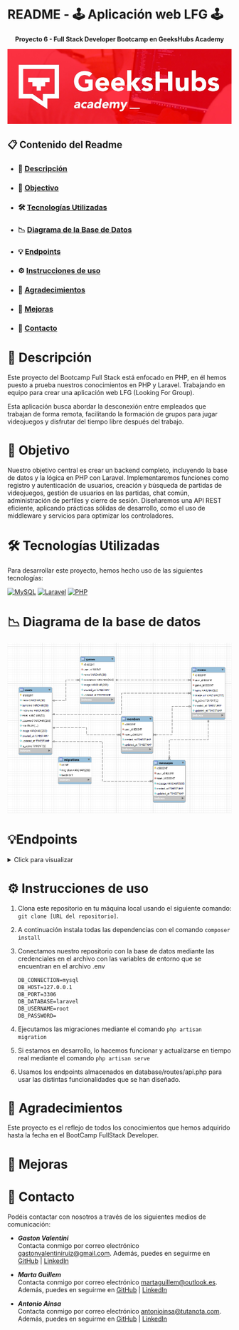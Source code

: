# README - 🕹️ Aplicación web LFG 🕹️
__<p align="center">Proyecto 6 - Full Stack Developer Bootcamp en GeeksHubs Academy </p>__

<p>
   <div align="center">
      <img src="./database/image/cabecera.jpg">
   </div>    
</p>


## 📋 Contenido del Readme

- ### 🚀 [Descripción](#descripcion)
- ### 🎯 [Objectivo](#objectivo)
- ### 🛠️ [Tecnologías Utilizadas](#tecnologías-utilizadas)
- ### 📉 [Diagrama de la Base de Datos](#diagrama-de-la-base-de-datos)
- ### 💡 [Endpoints](#endpoints)
- ### ⚙️ [Instrucciones de uso](#instrucciones-de-uso)
- ### 👏 [Agradecimientos](#agradecimientos)
- ### 🌟 [Mejoras](#mejoras)
- ### 📧 [Contacto](#contacto)


# 🚀 Descripción

Este proyecto del Bootcamp Full Stack está enfocado en PHP, en él hemos puesto a prueba nuestros conocimientos en PHP y Laravel. Trabajando en equipo para crear una aplicación web LFG (Looking For Group).

Esta aplicación busca abordar la desconexión entre empleados que trabajan de forma remota, facilitando la formación de grupos para jugar videojuegos y disfrutar del tiempo libre después del trabajo.

# 🎯 Objetivo

Nuestro objetivo central es crear un backend completo, incluyendo la base de datos y la lógica en PHP con Laravel. Implementaremos funciones como registro y autenticación de usuarios, creación y búsqueda de partidas de videojuegos, gestión de usuarios en las partidas, chat común, administración de perfiles y cierre de sesión. Diseñaremos una API REST eficiente, aplicando prácticas sólidas de desarrollo, como el uso de middleware y servicios para optimizar los controladores. 


# 🛠️ Tecnologías Utilizadas

Para desarrollar este proyecto, hemos hecho uso de las siguientes tecnologías:

[![MySQL](https://img.shields.io/badge/MySQL-4479A1?style=for-the-badge&logo=mysql&logoColor=white&labelColor=101010)]()  [![Laravel](https://img.shields.io/badge/Laravel-FF2D20?style=for-the-badge&logo=laravel&logoColor=white&labelColor=101010)]()   [![PHP](https://img.shields.io/badge/PHP-777BB4?style=for-the-badge&logo=php&logoColor=white&labelColor=101010)]()


</details>


# 📉 Diagrama de la base de datos

<p>
   <div align="center">
      <img src="./database/image/data_base.png" style="max-width: 100%">
   </div>    
</p>



# 💡Endpoints
<details>
<summary>Click para visualizar</summary>
<br>


  - USUARIOS

    - 1- Crear un usuario, registrarnos.
               Descripción: Crear un nuevo usuario, recuperando la información de los campos requeridos a través del body. Y, se genera un registro en la base de datos de un nuevo usuario con el rol de "user".

            POST http://127.0.0.1:8000/api/register
        body:
        ``` js
            {
               "name": "Zaira",
               "surname": "Guillem Perez",
               "nickname":"maguol",
               "email": "zaira@zaira.com",
               "password": " 123456"
            }
        ```
    - 2- Login.
            - Descripción: Al acceder, nos devuelve un token a través del body que utilizaremos más tarde en las rutas habilitadas para los usuarios.

            POST http://127.0.0.1:8000/api/login 
        body:
        ``` js
            {
                "email": "zaira@zaira.com",
                "password": "123456"
            }
        ```
    - 3- Obtener USER por Id.

            GET http://127.0.0.1:8000/api/user/{id}  
        
    - 4- Actualizar USER por Id.
            - Descripción: Con el token obtenido al hacer Login, el usuario podra editar sus datos.

            PUT http://127.0.0.1:8000/api/user/{id}

  - SuperAdmin

    - 5- ELiminar USER por Id.

            DELETE http://127.0.0.1:8000/api/user/{id}          
       
    - 6- Obtener todos los USER`s
            - Descripción: Al acceder como superAdmin, se obtendra el token con acceso requerido para la obtencion de todos los usuarios.

            GET http://127.0.0.1:8000/api/user
     ...
</details>

# ⚙️ Instrucciones de uso

1. Clona este repositorio en tu máquina local usando el siguiente comando: `git clone [URL del repositorio]`.
2. A continuación instala todas las dependencias con el comando ` composer install `
3. Conectamos nuestro repositorio con la base de datos mediante las credenciales en el archivo con las variables de entorno que se encuentran en el archivo .env

    ``` 
    DB_CONNECTION=mysql
    DB_HOST=127.0.0.1
    DB_PORT=3306
    DB_DATABASE=laravel
    DB_USERNAME=root
    DB_PASSWORD=

    ```  

4. Ejecutamos las migraciones mediante el comando `php artisan migration` 
5. Si estamos en desarrollo, lo hacemos funcionar y actualizarse en tiempo real mediante el comando `php artisan serve`
6. Usamos los endpoints almacenados en database/routes/api.php para usar las distintas funcionalidades que se han diseñado.


# 👏 Agradecimientos
Este proyecto es el reflejo de todos los conocimientos que hemos adquirido hasta la fecha en el BootCamp FullStack Developer.

# 🌟 Mejoras
<!-- TODO -->

# 📧 Contacto
Podéis contactar con nosotros a través de los siguientes medios de comunicación:

- ***Gaston Valentini***  
Contacta conmigo por correo electrónico [gastonvalentiniruiz@gmail.com](mailto:gastonvalentiniruiz@gmail.com). Además, puedes en seguirme en [GitHub]((https://github.com/Gaston-Valentini))   | [LinkedIn](https://www.linkedin.com/in/gastonvalentini/)


- ***Marta Guillem***  
Contacta conmigo por correo electrónico [martaguillem@outlook.es](mailto:martaguillem@outlook.es). Además, puedes en seguirme en [GitHub]((https://github.com/martaguillemolmos))   | [LinkedIn](https://www.linkedin.com/in/marta-guillem-olmos-b26b9b293/)


- ***Antonio Ainsa***  
Contacta conmigo por correo electrónico [antonioinsa@tutanota.com](mailto:antonioinsa@tutanota.com). Además, puedes en seguirme en [GitHub]((https://github.com/antonioinsa))   | [LinkedIn](https://www.linkedin.com/in/antonioinsa/)
